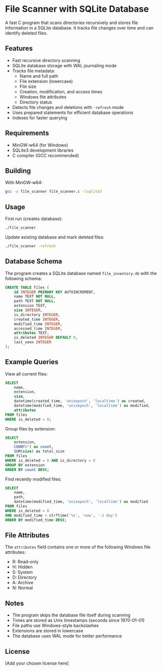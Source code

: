 # File Scanner with SQLite Database

A fast C program that scans directories recursively and stores file information in a SQLite database. It tracks file changes over time and can identify deleted files.

## Features

- Fast recursive directory scanning
- SQLite database storage with WAL journaling mode
- Tracks file metadata:
  - Name and full path
  - File extension (lowercase)
  - File size
  - Creation, modification, and access times
  - Windows file attributes
  - Directory status
- Detects file changes and deletions with `-refresh` mode
- Uses prepared statements for efficient database operations
- Indexes for faster querying

## Requirements

- MinGW-w64 (for Windows)
- SQLite3 development libraries
- C compiler (GCC recommended)

## Building

With MinGW-w64:
```bash
gcc -o file_scanner file_scanner.c -lsqlite3
```

## Usage

First run (creates database):
```bash
./file_scanner
```

Update existing database and mark deleted files:
```bash
./file_scanner -refresh
```

## Database Schema

The program creates a SQLite database named `file_inventory.db` with the following schema:

```sql
CREATE TABLE files (
    id INTEGER PRIMARY KEY AUTOINCREMENT,
    name TEXT NOT NULL,
    path TEXT NOT NULL,
    extension TEXT,
    size INTEGER,
    is_directory INTEGER,
    created_time INTEGER,
    modified_time INTEGER,
    accessed_time INTEGER,
    attributes TEXT,
    is_deleted INTEGER DEFAULT 0,
    last_seen INTEGER
);
```

## Example Queries

View all current files:
```sql
SELECT 
    name,
    extension,
    size,
    datetime(created_time, 'unixepoch', 'localtime') as created,
    datetime(modified_time, 'unixepoch', 'localtime') as modified,
    attributes
FROM files
WHERE is_deleted = 0;
```

Group files by extension:
```sql
SELECT 
    extension,
    COUNT(*) as count,
    SUM(size) as total_size
FROM files 
WHERE is_deleted = 0 AND is_directory = 0
GROUP BY extension
ORDER BY count DESC;
```

Find recently modified files:
```sql
SELECT 
    name,
    path,
    datetime(modified_time, 'unixepoch', 'localtime') as modified
FROM files
WHERE is_deleted = 0 
AND modified_time > strftime('%s', 'now', '-1 day')
ORDER BY modified_time DESC;
```

## File Attributes

The `attributes` field contains one or more of the following Windows file attributes:
- R: Read-only
- H: Hidden
- S: System
- D: Directory
- A: Archive
- N: Normal

## Notes

- The program skips the database file itself during scanning
- Times are stored as Unix timestamps (seconds since 1970-01-01)
- File paths use Windows-style backslashes
- Extensions are stored in lowercase
- The database uses WAL mode for better performance

## License

[Add your chosen license here]